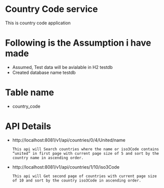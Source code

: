 # Country Code service

This is country code application
# Following is the Assumption i have made
* Assumed, Test data will be avialable in H2 testdb
* Created database name testdb

# Table name
* country_code

# API Details
* http://localhost:8081/v1/api/countries/0/4/United/name

      This api will Search countries where the name or iso3Code contains “united” in first page with current page size of 5 and sort by the country name in ascending order.
	  
* http://localhost:8081/v1/api/countries/1/10/iso3Code

      This api will Get second page of countries with current page size of 10 and sort by the country iso3Code in ascending order.

